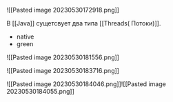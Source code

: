  ![[Pasted image 20230530172918.png]]

В [[Java]] сущетсвует два типа [[Threads( Потоки)]]. 
- native
- green


![[Pasted image 20230530181556.png]]


![[Pasted image 20230530183716.png]]

![[Pasted image 20230530184046.png]]![[Pasted image 20230530184055.png]]